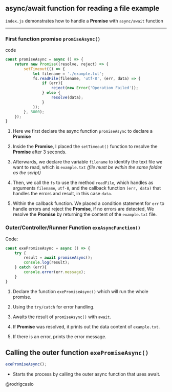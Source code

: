 ## async/await function for reading a file example

`index.js` demonstrates how to handle a **Promise** with `async/await` function

---
### First function promise `promiseAsync()`
code 
```js
const promiseAsync = async () => {
    return new Promise((resolve, reject) => {
        setTimeout(() => {
            let filename = './example.txt';
            fs.readFile(filename, 'utf-8', (err, data) => {             // using the readFile with a callback to handle errors
                if (err){
                    reject(new Error('Operation Failed'));
                } else {
                    resolve(data);
                }
            });
        }, 3000);
    });
}
```
1. Here we first declare the async function `promiseAsync` to declare a **Promise**

2. Inside the **Promise**, I placed the `setTimeout()` function to resolve the **Promise** after 3 seconds.

3. Afterwards, we declare the variable `filename` to identify the text file we want to read, which is `example.txt` *(file must be within the same folder as the script)*

4. Then, we call the `fs` to use the method `readFile`, which handles as arguments `filename`, `utf-8`, and the callback function `(err, data)` that handles the errors and result, in this case `data`.

5. Within the callback function. We placed a condition statement for `err` to handle errors and reject the **Promise**, if no errors are detected, We resolve the **Promise** by returning the content of the `example.txt` file.

### Outer/Controller/Runner Function `exeAsyncFunction()`
Code:
```js
const exePromiseAsync = async () => {
    try {
        result = await promiseAsync();
        console.log(result);
    } catch (err){
        console.error(err.message);
    }
}
```
1. Declare the function `exePromiseAsync()` which will run the whole promise.

2. Using the `try/catch` for error handling.

3. Awaits the result of `promiseAsync()` with `await`.

4. If **Promise** was resolved, it prints out the data content of `example.txt`.

5. If there is an error, prints the error message.

## Calling the outer function `exePromiseAsync()`

```js
exePromiseAsync();
```
- Starts the process by calling the outer async function that uses await.

@rodrigcasio